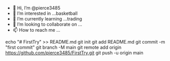 - 👋 Hi, I’m @pierce3485
- 👀 I’m interested in ...basketball
- 🌱 I’m currently learning ...trading
- 💞️ I’m looking to collaborate on ...
- 📫 How to reach me ...

<!---
pierce3485/pierce3485 is a ✨ special ✨ repository because its `README.md` (this file) appears on your GitHub profile.
You can click the Preview link to take a look at your changes.
--->


echo "# FirstTry" >> README.md
git init
git add README.md
git commit -m "first commit"
git branch -M main
git remote add origin https://github.com/pierce3485/FirstTry.git
git push -u origin main
